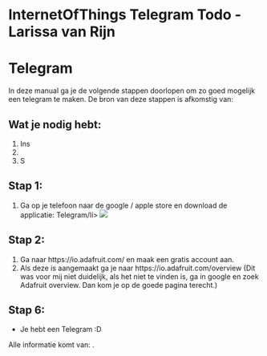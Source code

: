 # InternetOfThings Telegram Todo - Larissa van Rijn

<H1> Telegram</H1> 

In deze manual ga je de volgende stappen doorlopen om zo goed mogelijk een telegram te maken.
De bron van deze stappen is afkomstig van: 


<H2>Wat je nodig hebt:</H2>
<ol>
  <li>Ins</li>
  <li></li>
  <li>S</li>
</ol>


<H2>Stap 1: </H2>
<ol>
  <li>Ga op je telefoon naar de google / apple store en download de applicatie: Telegram/li>
  <img src="images/playstore.jpeg">
</ol>

<H2>Stap 2: </H2>
<ol>
<li> Ga naar https://io.adafruit.com/ en maak een gratis account aan. </li>
<li> Als deze is aangemaakt ga je naar https://io.adafruit.com/overview (Dit was voor mij niet duidelijk, als het niet te vinden is, ga in google en zoek Adafruit overview. Dan kom je op de goede pagina terecht.) </li>
</ol>



<H2>Stap 6: </H2> 
<ul>
<li> Je hebt een Telegram :D </li>
</ul>

Alle informatie komt van: . 
